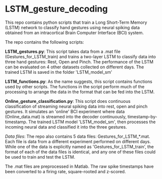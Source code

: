 # LSTM_gesture_decoding

This repo contains python scripts that train a Long Short-Term Memory (LSTM) network to classify hand gestures using neural spiking data obtained from an intracortical Brain Computer Interface (BCI) system.

The repo contains the following scripts:

**LSTM_gestures.py**: This script takes data from a .mat file (Gestures_for_LSTM_train) and trains a two-layer LSTM to classify data into three hand gestures: Rest, Open and Pinch. The performance of the LSTM can be evaluated on 4 other datasets collected on different days. The trained LSTM is saved in the folder 'LSTM_model_sm'

**LSTM_functions.py**: As the name suggests, this script contains functions used by other scripts. The functions in the script perform much of the processing to arrange the data in the format that can be fed into the LSTM.

**Online_gesture_classification.py**: This script does continuous classification of streaming neural spiking data into rest, open and pinch gestures. It simulates an 'online' BCI experiment where data (Online_data.mat) is streamed into the decoder continuously, timestamp-by-timestamp. The trained LSTM model 'LSTM_model_sm', then processes the incoming neural data and classified it into the three gestures.

_Data files_: The repo also contains 5 data files: Gestures_for_LSTM_*.mat. Each file is data from a different experiment performed on different days. While one of the data is explicitly named as 'Gestures_for_LSTM_train', the format of each of the data files is identical, and any one of these files could be used to train and test the LSTM.

The .mat files are preprocessed in Matlab. The raw spike timestamps have been converted to a firing rate, square-rooted and z-scored.
